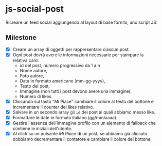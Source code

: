 # js-social-post

Ricreare un feed social aggiungendo al layout di base fornito, uno script JS:



## Milestone
- [x] Creare un array di oggetti per rappresentare ciascun post.
- [x] Ogni post dovrà avere le informazioni necessarie per stampare la relativa card:
  - id del post, numero progressivo da 1 a n
  - Nome autore,
  - Foto autore,
  - Data in formato americano (mm-gg-yyyy),
  - Testo del post,
  - Immagine (non tutti i post devono avere una immagine),
  - Numero di likes.
- [x] Cliccando sul tasto "Mi Piace" cambiare il colore al testo del bottone e incrementare il counter dei likes relativo.
- [x] Salvare in un secondo array gli `id` dei post ai quali abbiamo messo like.
- [x] Formattare le date in formato italiano (gg/mm/aaaa)
- [x] Gestire l'assenza dell'immagine profilo con un elemento di fallback che contiene le iniziali dell'utente.
- [x] Al click su un pulsante *Mi Piace* di un post, se abbiamo già cliccato dobbiamo decrementare il contatore e cambiare il colore del bottone.
